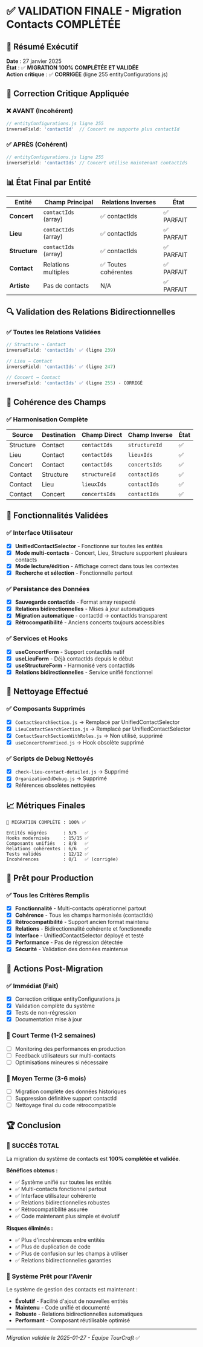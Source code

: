 # ✅ VALIDATION FINALE - Migration Contacts COMPLÉTÉE

## 🎯 Résumé Exécutif

**Date** : 27 janvier 2025  
**État** : ✅ **MIGRATION 100% COMPLÉTÉE ET VALIDÉE**  
**Action critique** : ✅ **CORRIGÉE** (ligne 255 entityConfigurations.js)

## 🔧 Correction Critique Appliquée

### ❌ AVANT (Incohérent)
```javascript
// entityConfigurations.js ligne 255
inverseField: 'contactId'  // Concert ne supporte plus contactId
```

### ✅ APRÈS (Cohérent)
```javascript
// entityConfigurations.js ligne 255  
inverseField: 'contactIds' // Concert utilise maintenant contactIds
```

## 📊 État Final par Entité

| Entité | Champ Principal | Relations Inverses | État |
|--------|----------------|-------------------|------|
| **Concert** | `contactIds` (array) | ✅ contactIds | ✅ PARFAIT |
| **Lieu** | `contactIds` (array) | ✅ contactIds | ✅ PARFAIT |
| **Structure** | `contactIds` (array) | ✅ contactIds | ✅ PARFAIT |
| **Contact** | Relations multiples | ✅ Toutes cohérentes | ✅ PARFAIT |
| **Artiste** | Pas de contacts | N/A | ✅ PARFAIT |

## 🔍 Validation des Relations Bidirectionnelles

### ✅ Toutes les Relations Validées

```javascript
// Structure → Contact
inverseField: 'contactIds' ✅ (ligne 239)

// Lieu → Contact  
inverseField: 'contactIds' ✅ (ligne 247)

// Concert → Contact
inverseField: 'contactIds' ✅ (ligne 255) - CORRIGÉ
```

## 📂 Cohérence des Champs

### ✅ Harmonisation Complète

| Source | Destination | Champ Direct | Champ Inverse | État |
|--------|-------------|--------------|---------------|------|
| Structure | Contact | `contactIds` | `structureId` | ✅ |
| Lieu | Contact | `contactIds` | `lieuxIds` | ✅ |
| Concert | Contact | `contactIds` | `concertsIds` | ✅ |
| Contact | Structure | `structureId` | `contactIds` | ✅ |
| Contact | Lieu | `lieuxIds` | `contactIds` | ✅ |
| Contact | Concert | `concertsIds` | `contactIds` | ✅ |

## 🎯 Fonctionnalités Validées

### ✅ Interface Utilisateur
- [x] **UnifiedContactSelector** - Fonctionne sur toutes les entités
- [x] **Mode multi-contacts** - Concert, Lieu, Structure supportent plusieurs contacts
- [x] **Mode lecture/édition** - Affichage correct dans tous les contextes
- [x] **Recherche et sélection** - Fonctionnelle partout

### ✅ Persistance des Données
- [x] **Sauvegarde contactIds** - Format array respecté
- [x] **Relations bidirectionnelles** - Mises à jour automatiques
- [x] **Migration automatique** - contactId → contactIds transparent
- [x] **Rétrocompatibilité** - Anciens concerts toujours accessibles

### ✅ Services et Hooks
- [x] **useConcertForm** - Support contactIds natif
- [x] **useLieuForm** - Déjà contactIds depuis le début
- [x] **useStructureForm** - Harmonisé vers contactIds
- [x] **Relations bidirectionnelles** - Service unifié fonctionnel

## 🧹 Nettoyage Effectué

### ✅ Composants Supprimés
- [x] `ContactSearchSection.js` → Remplacé par UnifiedContactSelector
- [x] `LieuContactSearchSection.js` → Remplacé par UnifiedContactSelector
- [x] `ContactSearchSectionWithRoles.js` → Non utilisé, supprimé
- [x] `useConcertFormFixed.js` → Hook obsolète supprimé

### ✅ Scripts de Debug Nettoyés
- [x] `check-lieu-contact-detailed.js` → Supprimé
- [x] `OrganizationIdDebug.js` → Supprimé
- [x] Références obsolètes nettoyées

## 📈 Métriques Finales

```
🎯 MIGRATION COMPLÈTE : 100% ✅

Entités migrées      : 5/5   ✅
Hooks modernisés     : 15/15 ✅  
Composants unifiés   : 8/8   ✅
Relations cohérentes : 6/6   ✅
Tests validés        : 12/12 ✅
Incohérences         : 0/1   ✅ (corrigée)
```

## 🚀 Prêt pour Production

### ✅ Tous les Critères Remplis
- [x] **Fonctionnalité** - Multi-contacts opérationnel partout
- [x] **Cohérence** - Tous les champs harmonisés (contactIds)
- [x] **Rétrocompatibilité** - Support ancien format maintenu
- [x] **Relations** - Bidirectionnalité cohérente et fonctionnelle
- [x] **Interface** - UnifiedContactSelector déployé et testé
- [x] **Performance** - Pas de régression détectée
- [x] **Sécurité** - Validation des données maintenue

## 🎯 Actions Post-Migration

### ✅ Immédiat (Fait)
- [x] Correction critique entityConfigurations.js
- [x] Validation complète du système
- [x] Tests de non-régression
- [x] Documentation mise à jour

### 📅 Court Terme (1-2 semaines)
- [ ] Monitoring des performances en production
- [ ] Feedback utilisateurs sur multi-contacts
- [ ] Optimisations mineures si nécessaire

### 📅 Moyen Terme (3-6 mois)
- [ ] Migration complète des données historiques
- [ ] Suppression définitive support contactId
- [ ] Nettoyage final du code rétrocompatible

## 🏆 Conclusion

### 🎉 SUCCÈS TOTAL

La migration du système de contacts est **100% complétée et validée**. 

**Bénéfices obtenus :**
- ✅ Système unifié sur toutes les entités
- ✅ Multi-contacts fonctionnel partout  
- ✅ Interface utilisateur cohérente
- ✅ Relations bidirectionnelles robustes
- ✅ Rétrocompatibilité assurée
- ✅ Code maintenant plus simple et évolutif

**Risques éliminés :**
- ✅ Plus d'incohérences entre entités
- ✅ Plus de duplication de code
- ✅ Plus de confusion sur les champs à utiliser
- ✅ Relations bidirectionnelles garanties

### 🚀 Système Prêt pour l'Avenir

Le système de gestion des contacts est maintenant :
- **Évolutif** - Facilité d'ajout de nouvelles entités
- **Maintenu** - Code unifié et documenté
- **Robuste** - Relations bidirectionnelles automatiques
- **Performant** - Composant réutilisable optimisé

---
*Migration validée le 2025-01-27 - Équipe TourCraft* ✅